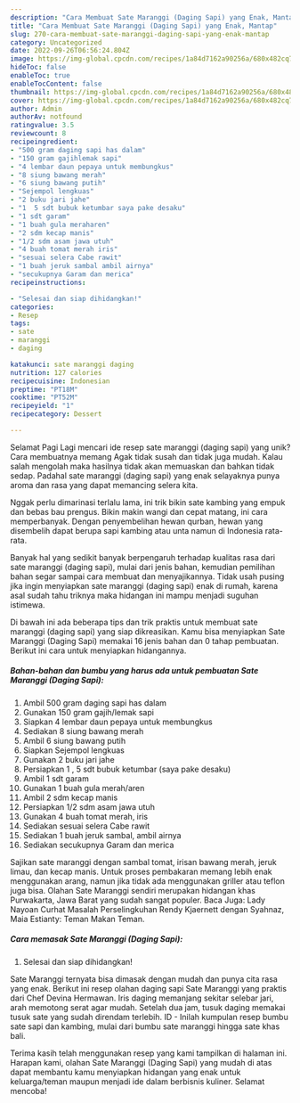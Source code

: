 ```yaml
---
description: "Cara Membuat Sate Maranggi (Daging Sapi) yang Enak, Mantap"
title: "Cara Membuat Sate Maranggi (Daging Sapi) yang Enak, Mantap"
slug: 270-cara-membuat-sate-maranggi-daging-sapi-yang-enak-mantap
category: Uncategorized
date: 2022-09-26T06:56:24.804Z
image: https://img-global.cpcdn.com/recipes/1a84d7162a90256a/680x482cq70/sate-maranggi-daging-sapi-foto-resep-utama.jpg
hideToc: false
enableToc: true
enableTocContent: false
thumbnail: https://img-global.cpcdn.com/recipes/1a84d7162a90256a/680x482cq70/sate-maranggi-daging-sapi-foto-resep-utama.jpg
cover: https://img-global.cpcdn.com/recipes/1a84d7162a90256a/680x482cq70/sate-maranggi-daging-sapi-foto-resep-utama.jpg
author: Admin
authorAv: notfound
ratingvalue: 3.5
reviewcount: 8
recipeingredient:
- "500 gram daging sapi has dalam"
- "150 gram gajihlemak sapi"
- "4 lembar daun pepaya untuk membungkus"
- "8 siung bawang merah"
- "6 siung bawang putih"
- "Sejempol lengkuas"
- "2 buku jari jahe"
- "1  5 sdt bubuk ketumbar saya pake desaku"
- "1 sdt garam"
- "1 buah gula meraharen"
- "2 sdm kecap manis"
- "1/2 sdm asam jawa utuh"
- "4 buah tomat merah iris"
- "sesuai selera Cabe rawit"
- "1 buah jeruk sambal ambil airnya"
- "secukupnya Garam dan merica"
recipeinstructions:

- "Selesai dan siap dihidangkan!"
categories:
- Resep
tags:
- sate
- maranggi
- daging

katakunci: sate maranggi daging 
nutrition: 127 calories
recipecuisine: Indonesian
preptime: "PT18M"
cooktime: "PT52M"
recipeyield: "1"
recipecategory: Dessert

---
```



Selamat Pagi Lagi mencari ide resep sate maranggi (daging sapi) yang unik? Cara membuatnya memang Agak tidak susah dan tidak juga mudah. Kalau salah mengolah maka hasilnya tidak akan memuaskan dan bahkan tidak sedap. Padahal sate maranggi (daging sapi) yang enak selayaknya punya aroma dan rasa yang dapat memancing selera kita.


Nggak perlu dimarinasi terlalu lama, ini trik bikin sate kambing yang empuk dan bebas bau prengus. Bikin makin wangi dan cepat matang, ini cara memperbanyak. Dengan penyembelihan hewan qurban, hewan yang disembelih dapat berupa sapi kambing atau unta namun di Indonesia rata-rata.

Banyak hal yang sedikit banyak berpengaruh terhadap kualitas rasa dari sate maranggi (daging sapi), mulai dari jenis bahan, kemudian pemilihan bahan segar sampai cara membuat dan menyajikannya. Tidak usah pusing jika ingin menyiapkan sate maranggi (daging sapi) enak di rumah, karena asal sudah tahu triknya maka hidangan ini mampu menjadi suguhan istimewa.


Di bawah ini ada beberapa tips dan trik praktis untuk membuat sate maranggi (daging sapi) yang siap dikreasikan. Kamu bisa menyiapkan Sate Maranggi (Daging Sapi) memakai 16 jenis bahan dan 0 tahap pembuatan. Berikut ini cara untuk menyiapkan hidangannya.

<!--inarticleads1-->

##### Bahan-bahan dan bumbu yang harus ada untuk pembuatan Sate Maranggi (Daging Sapi):

1. Ambil 500 gram daging sapi has dalam
1. Gunakan 150 gram gajih/lemak sapi
1. Siapkan 4 lembar daun pepaya untuk membungkus
1. Sediakan 8 siung bawang merah
1. Ambil 6 siung bawang putih
1. Siapkan Sejempol lengkuas
1. Gunakan 2 buku jari jahe
1. Persiapkan 1 , 5 sdt bubuk ketumbar (saya pake desaku)
1. Ambil 1 sdt garam
1. Gunakan 1 buah gula merah/aren
1. Ambil 2 sdm kecap manis
1. Persiapkan 1/2 sdm asam jawa utuh
1. Gunakan 4 buah tomat merah, iris
1. Sediakan sesuai selera Cabe rawit
1. Sediakan 1 buah jeruk sambal, ambil airnya
1. Sediakan secukupnya Garam dan merica


Sajikan sate maranggi dengan sambal tomat, irisan bawang merah, jeruk limau, dan kecap manis. Untuk proses pembakaran memang lebih enak menggunakan arang, namun jika tidak ada menggunakan griller atau teflon juga bisa. Olahan Sate Maranggi sendiri merupakan hidangan khas Purwakarta, Jawa Barat yang sudah sangat populer. Baca Juga: Lady Nayoan Curhat Masalah Perselingkuhan Rendy Kjaernett dengan Syahnaz, Maia Estianty: Teman Makan Teman. 

<!--inarticleads2-->

##### Cara memasak Sate Maranggi (Daging Sapi):


1. Selesai dan siap dihidangkan!

Sate Maranggi ternyata bisa dimasak dengan mudah dan punya cita rasa yang enak. Berikut ini resep olahan daging sapi Sate Maranggi yang praktis dari Chef Devina Hermawan. Iris daging memanjang sekitar selebar jari, arah memotong serat agar mudah. Setelah dua jam, tusuk daging memakai tusuk sate yang sudah direndam terlebih. ID - Inilah kumpulan resep bumbu sate sapi dan kambing, mulai dari bumbu sate maranggi hingga sate khas bali. 

Terima kasih telah menggunakan resep yang kami tampilkan di halaman ini. Harapan kami, olahan Sate Maranggi (Daging Sapi) yang mudah di atas dapat membantu kamu menyiapkan hidangan yang enak untuk keluarga/teman maupun menjadi ide dalam berbisnis kuliner. Selamat mencoba!
